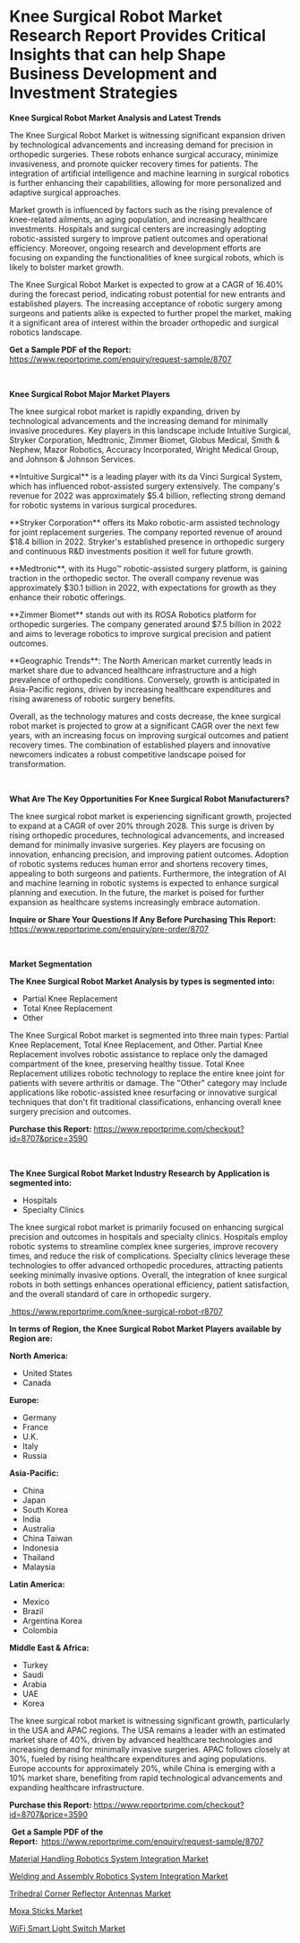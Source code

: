 <p><h1>Knee Surgical Robot Market Research Report Provides Critical Insights that can help Shape Business Development and Investment Strategies</h1></p><p><strong>Knee Surgical Robot Market Analysis and Latest Trends</strong></p>
<p><p>The Knee Surgical Robot Market is witnessing significant expansion driven by technological advancements and increasing demand for precision in orthopedic surgeries. These robots enhance surgical accuracy, minimize invasiveness, and promote quicker recovery times for patients. The integration of artificial intelligence and machine learning in surgical robotics is further enhancing their capabilities, allowing for more personalized and adaptive surgical approaches.</p><p>Market growth is influenced by factors such as the rising prevalence of knee-related ailments, an aging population, and increasing healthcare investments. Hospitals and surgical centers are increasingly adopting robotic-assisted surgery to improve patient outcomes and operational efficiency. Moreover, ongoing research and development efforts are focusing on expanding the functionalities of knee surgical robots, which is likely to bolster market growth.</p><p>The Knee Surgical Robot Market is expected to grow at a CAGR of 16.40% during the forecast period, indicating robust potential for new entrants and established players. The increasing acceptance of robotic surgery among surgeons and patients alike is expected to further propel the market, making it a significant area of interest within the broader orthopedic and surgical robotics landscape.</p></p>
<p><strong>Get a Sample PDF of the Report:&nbsp;</strong> <a href="https://www.reportprime.com/enquiry/request-sample/8707?utm_campaign=1108&utm_medium=2&utm_source=Github&utm_content=ia&utm_term=28112024&utm_id=knee-surgical-robot">https://www.reportprime.com/enquiry/request-sample/8707</a></p>
<p>&nbsp;</p>
<p><strong>Knee Surgical Robot Major Market Players</strong></p>
<p><p>The knee surgical robot market is rapidly expanding, driven by technological advancements and the increasing demand for minimally invasive procedures. Key players in this landscape include Intuitive Surgical, Stryker Corporation, Medtronic, Zimmer Biomet, Globus Medical, Smith & Nephew, Mazor Robotics, Accuracy Incorporated, Wright Medical Group, and Johnson & Johnson Services.</p><p>**Intuitive Surgical** is a leading player with its da Vinci Surgical System, which has influenced robot-assisted surgery extensively. The company's revenue for 2022 was approximately $5.4 billion, reflecting strong demand for robotic systems in various surgical procedures.</p><p>**Stryker Corporation** offers its Mako robotic-arm assisted technology for joint replacement surgeries. The company reported revenue of around $18.4 billion in 2022. Stryker's established presence in orthopedic surgery and continuous R&D investments position it well for future growth.</p><p>**Medtronic**, with its Hugo™ robotic-assisted surgery platform, is gaining traction in the orthopedic sector. The overall company revenue was approximately $30.1 billion in 2022, with expectations for growth as they enhance their robotic offerings.</p><p>**Zimmer Biomet** stands out with its ROSA Robotics platform for orthopedic surgeries. The company generated around $7.5 billion in 2022 and aims to leverage robotics to improve surgical precision and patient outcomes.</p><p>**Geographic Trends**: The North American market currently leads in market share due to advanced healthcare infrastructure and a high prevalence of orthopedic conditions. Conversely, growth is anticipated in Asia-Pacific regions, driven by increasing healthcare expenditures and rising awareness of robotic surgery benefits.</p><p>Overall, as the technology matures and costs decrease, the knee surgical robot market is projected to grow at a significant CAGR over the next few years, with an increasing focus on improving surgical outcomes and patient recovery times. The combination of established players and innovative newcomers indicates a robust competitive landscape poised for transformation.</p></p>
<p>&nbsp;</p>
<p><strong>What Are The Key Opportunities For Knee Surgical Robot Manufacturers?</strong></p>
<p><p>The knee surgical robot market is experiencing significant growth, projected to expand at a CAGR of over 20% through 2028. This surge is driven by rising orthopedic procedures, technological advancements, and increased demand for minimally invasive surgeries. Key players are focusing on innovation, enhancing precision, and improving patient outcomes. Adoption of robotic systems reduces human error and shortens recovery times, appealing to both surgeons and patients. Furthermore, the integration of AI and machine learning in robotic systems is expected to enhance surgical planning and execution. In the future, the market is poised for further expansion as healthcare systems increasingly embrace automation.</p></p>
<p><strong>Inquire or Share Your Questions If Any Before Purchasing This Report:</strong> <a href="https://www.reportprime.com/enquiry/pre-order/8707?utm_campaign=1108&utm_medium=2&utm_source=Github&utm_content=ia&utm_term=28112024&utm_id=knee-surgical-robot">https://www.reportprime.com/enquiry/pre-order/8707</a></p>
<p>&nbsp;</p>
<p><strong>Market Segmentation</strong></p>
<p><strong>The Knee Surgical Robot Market Analysis by types is segmented into:</strong></p>
<p><ul><li>Partial Knee Replacement</li><li>Total Knee Replacement</li><li>Other</li></ul></p>
<p><p>The Knee Surgical Robot market is segmented into three main types: Partial Knee Replacement, Total Knee Replacement, and Other. Partial Knee Replacement involves robotic assistance to replace only the damaged compartment of the knee, preserving healthy tissue. Total Knee Replacement utilizes robotic technology to replace the entire knee joint for patients with severe arthritis or damage. The "Other" category may include applications like robotic-assisted knee resurfacing or innovative surgical techniques that don't fit traditional classifications, enhancing overall knee surgery precision and outcomes.</p></p>
<p><strong>Purchase this Report:&nbsp;</strong><a href="https://www.reportprime.com/checkout?id=8707&price=3590&utm_campaign=1108&utm_medium=2&utm_source=Github&utm_content=ia&utm_term=28112024&utm_id=knee-surgical-robot">https://www.reportprime.com/checkout?id=8707&price=3590</a></p>
<p>&nbsp;</p>
<p><strong>The Knee Surgical Robot Market Industry Research by Application is segmented into:</strong></p>
<p><ul><li>Hospitals</li><li>Specialty Clinics</li></ul></p>
<p><p>The knee surgical robot market is primarily focused on enhancing surgical precision and outcomes in hospitals and specialty clinics. Hospitals employ robotic systems to streamline complex knee surgeries, improve recovery times, and reduce the risk of complications. Specialty clinics leverage these technologies to offer advanced orthopedic procedures, attracting patients seeking minimally invasive options. Overall, the integration of knee surgical robots in both settings enhances operational efficiency, patient satisfaction, and the overall standard of care in orthopedic surgery.</p></p>
<p><a href="https://www.reportprime.com/knee-surgical-robot-r8707?utm_campaign=1108&utm_medium=2&utm_source=Github&utm_content=ia&utm_term=28112024&utm_id=knee-surgical-robot">&nbsp;https://www.reportprime.com/knee-surgical-robot-r8707</a></p>
<p><strong>In terms of Region, the Knee Surgical Robot Market Players available by Region are:</strong></p>
<p>
    <p> <strong> North America: </strong>
        <ul>
            <li>United States</li>
            <li>Canada</li>
        </ul>
        </p> 
    <p> <strong> Europe: </strong>
        <ul>
            <li>Germany</li>
            <li>France</li>
            <li>U.K.</li>
            <li>Italy</li>
            <li>Russia</li>
        </ul>
        </p> 
    <p> <strong> Asia-Pacific: </strong>
        <ul>
            <li>China</li>
            <li>Japan</li>
            <li>South Korea</li>
            <li>India</li>
            <li>Australia</li>
            <li>China Taiwan</li>
            <li>Indonesia</li>
            <li>Thailand</li>
            <li>Malaysia</li>
        </ul>
        </p> 
    <p> <strong> Latin America: </strong>
        <ul>
            <li>Mexico</li>
            <li>Brazil</li>
            <li>Argentina Korea</li>
            <li>Colombia</li>
        </ul>
        </p> 
    <p> <strong> Middle East & Africa: </strong>
        <ul>
            <li>Turkey</li>
            <li>Saudi</li>
            <li>Arabia</li>
            <li>UAE</li>
            <li>Korea</li>
        </ul>
    </p>
    </p>
<p><p>The knee surgical robot market is witnessing significant growth, particularly in the USA and APAC regions. The USA remains a leader with an estimated market share of 40%, driven by advanced healthcare technologies and increasing demand for minimally invasive surgeries. APAC follows closely at 30%, fueled by rising healthcare expenditures and aging populations. Europe accounts for approximately 20%, while China is emerging with a 10% market share, benefiting from rapid technological advancements and expanding healthcare infrastructure.</p></p>
<p><strong>Purchase this Report: </strong><a href="https://www.reportprime.com/checkout?id=8707&price=3590&utm_campaign=1108&utm_medium=2&utm_source=Github&utm_content=ia&utm_term=28112024&utm_id=knee-surgical-robot">https://www.reportprime.com/checkout?id=8707&price=3590</a></p>
<p>&nbsp;<strong>Get a Sample PDF of the Report:&nbsp;&nbsp;</strong><a href="https://www.reportprime.com/enquiry/request-sample/8707?utm_campaign=1108&utm_medium=2&utm_source=Github&utm_content=ia&utm_term=28112024&utm_id=knee-surgical-robot">https://www.reportprime.com/enquiry/request-sample/8707</a></p>
<p><strong></strong></p>
<p><p><a href="https://issuu.com/reportprime-2/docs/material-handling-robotics-system-i_6e365d20ff807a?utm_campaign=1108&utm_medium=2&utm_source=Github&utm_content=ia&utm_term=28112024&utm_id=knee-surgical-robot">Material Handling Robotics System Integration Market</a></p><p><a href="https://issuu.com/reportprime-2/docs/welding-and-assembly-robotics-syste_1055e7471addb0?utm_campaign=1108&utm_medium=2&utm_source=Github&utm_content=ia&utm_term=28112024&utm_id=knee-surgical-robot">Welding and Assembly Robotics System Integration Market</a></p><p><a href="https://www.linkedin.com/pulse/global-trihedral-corner-reflector-antennas-market-opportunities-vo7qc?utm_campaign=1108&utm_medium=2&utm_source=Github&utm_content=ia&utm_term=28112024&utm_id=knee-surgical-robot">Trihedral Corner Reflector Antennas Market</a></p><p><a href="https://www.linkedin.com/pulse/insightful-moxa-sticks-market-size-expected-cagr-117-during-xpy4c?utm_campaign=1108&utm_medium=2&utm_source=Github&utm_content=ia&utm_term=28112024&utm_id=knee-surgical-robot">Moxa Sticks Market</a></p><p><a href="https://www.linkedin.com/pulse/wifi-smart-light-switch-market-report-2024-2031-cagr-analysis-fz9sc?utm_campaign=1108&utm_medium=2&utm_source=Github&utm_content=ia&utm_term=28112024&utm_id=knee-surgical-robot">WiFi Smart Light Switch Market</a></p></p>